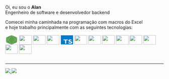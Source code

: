 Oi, eu sou o **Alan** <br/>
Engenheiro de software e desenvolvedor backend

<div>
Comecei minha caminhada na programação com macros do Excel<br/>
e hoje trabalho principalmente com as seguintes tecnologias:
</div>

<div style="display: inline_block">
  <br>
  <img align="center" height="30" width="40" src="https://raw.githubusercontent.com/devicons/devicon/master/icons/nodejs/nodejs-plain.svg">
  <img align="center" height="30" width="40" src="https://cdn.jsdelivr.net/gh/devicons/devicon/icons/sequelize/sequelize-original.svg">
  <img align="center" height="30" width="40" src="https://cdn.jsdelivr.net/gh/devicons/devicon/icons/nestjs/nestjs-original.svg">         
  <img align="center" height="30" width="40" src="https://cdn.jsdelivr.net/gh/devicons/devicon/icons/jest/jest-plain.svg">
  <img align="center" height="30" width="40" src="https://raw.githubusercontent.com/devicons/devicon/master/icons/typescript/typescript-plain.svg">
  <img align="center" height="30" width="40" src="https://cdn.jsdelivr.net/gh/devicons/devicon/icons/javascript/javascript-original.svg">
  <img align="center" height="30" width="40" src="https://cdn.jsdelivr.net/gh/devicons/devicon/icons/microsoftsqlserver/microsoftsqlserver-plain.svg">
  <img align="center" height="30" width="40" src="https://mariadb.com/wp-content/uploads/2019/11/mariadb-logo-vertical_blue.svg">
  <img align="center" height="30" width="40" src="https://cdn.jsdelivr.net/gh/devicons/devicon/icons/mysql/mysql-plain.svg">         
  <img align="center" height="30" width="40" src="https://cdn.jsdelivr.net/gh/devicons/devicon/icons/docker/docker-plain.svg">
  <img align="center" height="30" width="40" src="https://cdn.jsdelivr.net/gh/devicons/devicon/icons/jenkins/jenkins-original.svg">  
  <img align="center" height="30" width="40" src="https://upload.wikimedia.org/wikipedia/commons/5/5c/AWS_Simple_Icons_AWS_Cloud.svg">
  <img align="center" height="30" width="40" src="https://upload.wikimedia.org/wikipedia/commons/3/34/Microsoft_Office_Excel_%282019%E2%80%93present%29.svg">
</div>
<br/>

---

<div>
<a href="https://www.linkedin.com/in/alanfmiranda/" target="_blank">
  <img src="https://img.shields.io/badge/-LinkedIn-%230077B5?style=for-the-badge&logo=linkedin&logoColor=white" target="_blank">
</a>
<a href = "mailto:freitas.miranda@gmail.com">
  <img src="https://img.shields.io/badge/Gmail-D14836?style=for-the-badge&logo=gmail&logoColor=white" target="_blank">
 </a>
</div>
